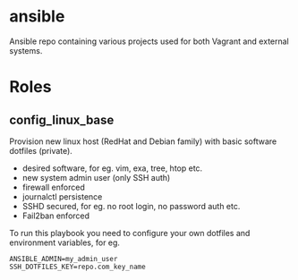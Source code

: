 # ansible
Ansible repo containing various projects used for both Vagrant and external systems.

# Roles
## config_linux_base
Provision new linux host (RedHat and Debian family) with basic software dotfiles (private).
- desired software, for eg. vim, exa, tree, htop etc.
- new system admin user (only SSH auth)
- firewall enforced
- journalctl persistence
- SSHD secured, for eg. no root login, no password auth etc.
- Fail2ban enforced

To run this playbook you need to configure your own dotfiles and environment variables, for eg.

```
ANSIBLE_ADMIN=my_admin_user
SSH_DOTFILES_KEY=repo.com_key_name
```
